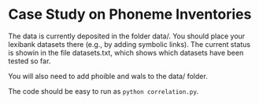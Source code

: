 # Case Study on Phoneme Inventories

The data is currently deposited in the folder data/. You should place your lexibank datasets there (e.g., by adding symbolic links). The current status is showin in the file datasets.txt, which shows which datasets have been tested so far.

You will also need to add phoible and wals to the data/ folder.

The code should be easy to run as `python correlation.py`. 
